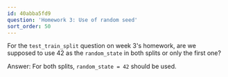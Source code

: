 ```yaml
---
id: 40abba5fd9
question: 'Homework 3: Use of random seed'
sort_order: 50
---
```


For the `test_train_split` question on week 3's homework, are we supposed to use 42 as the `random_state` in both splits or only the first one?

Answer: For both splits, `random_state = 42` should be used.